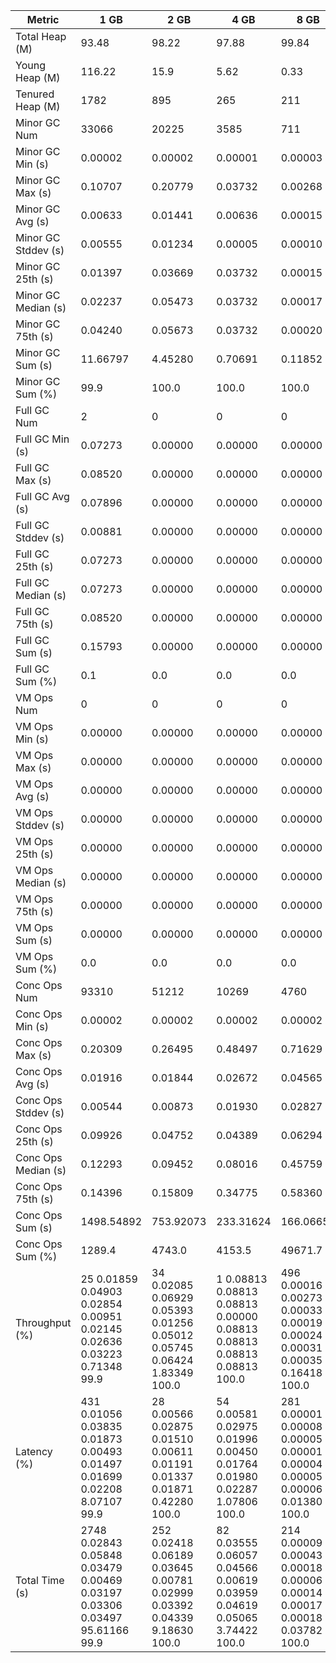 | Metric | 1 GB | 2 GB | 4 GB | 8 GB |
|------|----|----|----|----|
| Total Heap (M) | 93.48 | 98.22 | 97.88 | 99.84 |
| Young Heap (M) | 116.22 | 15.9 | 5.62 | 0.33 |
| Tenured Heap (M) | 1782 | 895 | 265 | 211 |
| Minor GC Num | 33066 | 20225 | 3585 | 711 |
| Minor GC Min (s) | 0.00002 | 0.00002 | 0.00001 | 0.00003 |
| Minor GC Max (s) | 0.10707 | 0.20779 | 0.03732 | 0.00268 |
| Minor GC Avg (s) | 0.00633 | 0.01441 | 0.00636 | 0.00015 |
| Minor GC Stddev (s) | 0.00555 | 0.01234 | 0.00005 | 0.00010 |
| Minor GC 25th (s) | 0.01397 | 0.03669 | 0.03732 | 0.00015 |
| Minor GC Median (s) | 0.02237 | 0.05473 | 0.03732 | 0.00017 |
| Minor GC 75th (s) | 0.04240 | 0.05673 | 0.03732 | 0.00020 |
| Minor GC Sum (s) | 11.66797 | 4.45280 | 0.70691 | 0.11852 |
| Minor GC Sum (%) | 99.9 | 100.0 | 100.0 | 100.0 |
| Full GC Num | 2 | 0 | 0 | 0 |
| Full GC Min (s) | 0.07273 | 0.00000 | 0.00000 | 0.00000 |
| Full GC Max (s) | 0.08520 | 0.00000 | 0.00000 | 0.00000 |
| Full GC Avg (s) | 0.07896 | 0.00000 | 0.00000 | 0.00000 |
| Full GC Stddev (s) | 0.00881 | 0.00000 | 0.00000 | 0.00000 |
| Full GC 25th (s) | 0.07273 | 0.00000 | 0.00000 | 0.00000 |
| Full GC Median (s) | 0.07273 | 0.00000 | 0.00000 | 0.00000 |
| Full GC 75th (s) | 0.08520 | 0.00000 | 0.00000 | 0.00000 |
| Full GC Sum (s) | 0.15793 | 0.00000 | 0.00000 | 0.00000 |
| Full GC Sum (%) | 0.1 | 0.0 | 0.0 | 0.0 |
| VM Ops Num | 0 | 0 | 0 | 0 |
| VM Ops Min (s) | 0.00000 | 0.00000 | 0.00000 | 0.00000 |
| VM Ops Max (s) | 0.00000 | 0.00000 | 0.00000 | 0.00000 |
| VM Ops Avg (s) | 0.00000 | 0.00000 | 0.00000 | 0.00000 |
| VM Ops Stddev (s) | 0.00000 | 0.00000 | 0.00000 | 0.00000 |
| VM Ops 25th (s) | 0.00000 | 0.00000 | 0.00000 | 0.00000 |
| VM Ops Median (s) | 0.00000 | 0.00000 | 0.00000 | 0.00000 |
| VM Ops 75th (s) | 0.00000 | 0.00000 | 0.00000 | 0.00000 |
| VM Ops Sum (s) | 0.00000 | 0.00000 | 0.00000 | 0.00000 |
| VM Ops Sum (%) | 0.0 | 0.0 | 0.0 | 0.0 |
| Conc Ops Num | 93310 | 51212 | 10269 | 4760 |
| Conc Ops Min (s) | 0.00002 | 0.00002 | 0.00002 | 0.00002 |
| Conc Ops Max (s) | 0.20309 | 0.26495 | 0.48497 | 0.71629 |
| Conc Ops Avg (s) | 0.01916 | 0.01844 | 0.02672 | 0.04565 |
| Conc Ops Stddev (s) | 0.00544 | 0.00873 | 0.01930 | 0.02827 |
| Conc Ops 25th (s) | 0.09926 | 0.04752 | 0.04389 | 0.06294 |
| Conc Ops Median (s) | 0.12293 | 0.09452 | 0.08016 | 0.45759 |
| Conc Ops 75th (s) | 0.14396 | 0.15809 | 0.34775 | 0.58360 |
| Conc Ops Sum (s) | 1498.54892 | 753.92073 | 233.31624 | 166.06656 |
| Conc Ops Sum (%) | 1289.4 | 4743.0 | 4153.5 | 49671.7 |
| Throughput (%) | 25	0.01859	0.04903	0.02854	0.00951	0.02145	0.02636	0.03223	0.71348	99.9 | 34	0.02085	0.06929	0.05393	0.01256	0.05012	0.05745	0.06424	1.83349	100.0 | 1	0.08813	0.08813	0.08813	0.00000	0.08813	0.08813	0.08813	0.08813	100.0 | 496	0.00016	0.00273	0.00033	0.00019	0.00024	0.00031	0.00035	0.16418	100.0 |
| Latency (%) | 431	0.01056	0.03835	0.01873	0.00493	0.01497	0.01699	0.02208	8.07107	99.9 | 28	0.00566	0.02875	0.01510	0.00611	0.01191	0.01337	0.01871	0.42280	100.0 | 54	0.00581	0.02975	0.01996	0.00450	0.01764	0.01980	0.02287	1.07806	100.0 | 281	0.00001	0.00008	0.00005	0.00001	0.00004	0.00005	0.00006	0.01380	100.0 |
| Total Time (s) | 2748	0.02843	0.05848	0.03479	0.00469	0.03197	0.03306	0.03497	95.61166	99.9 | 252	0.02418	0.06189	0.03645	0.00781	0.02999	0.03392	0.04339	9.18630	100.0 | 82	0.03555	0.06057	0.04566	0.00619	0.03959	0.04619	0.05065	3.74422	100.0 | 214	0.00009	0.00043	0.00018	0.00006	0.00014	0.00017	0.00018	0.03782	100.0 |
